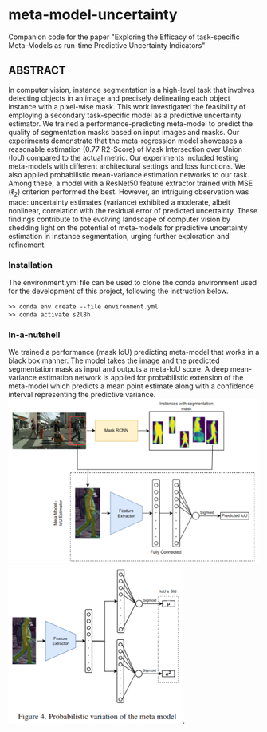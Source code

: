 # meta-model-uncertainty 

Companion code for the paper "Exploring the Efficacy of task-specific Meta-Models as run-time Predictive Uncertainty Indicators"

## ABSTRACT
In computer vision, instance segmentation is a high-level task that involves detecting objects in an image and precisely delineating each object instance with a pixel-wise mask. This work investigated the feasibility of employing a secondary task-specific model as a predictive uncertainty estimator. We trained a performance-predicting meta-model to predict the quality of segmentation masks based on input images and masks. Our experiments demonstrate that the meta-regression model showcases a reasonable estimation (0.77 R2-Score) of Mask Intersection over Union (IoU) compared to the actual metric. Our experiments included testing meta-models with different architectural settings and loss functions. We also applied probabilistic mean-variance estimation networks to our task. Among these, a model with a ResNet50 feature extractor trained with MSE ($\ell_{2}$) criterion performed the best. However, an intriguing observation was made: uncertainty estimates (variance) exhibited a moderate, albeit nonlinear, correlation with the residual error of predicted uncertainty. These findings contribute to the evolving landscape of computer vision by shedding light on the potential of meta-models for predictive uncertainty estimation in instance segmentation, urging further exploration and refinement.


### Installation
The environment.yml file can be used to clone the conda environment used for the development of this project, following the instruction below.

```
>> conda env create --file environment.yml
>> conda activate s2l8h
```

### In-a-nutshell
We trained a performance (mask IoU) predicting meta-model that works in a black box manner.
The model takes the image and the predicted segmentation mask as input and outputs a meta-IoU score.
A deep mean-variance estimation network is applied for probabilistic extension of the meta-model which predicts a mean point estimate along with a confidence interval representing the predictive variance.
![alt-text-1](Images/meta.png "title-1") ![alt-text-2](Images/mve.png "title-2").

### 